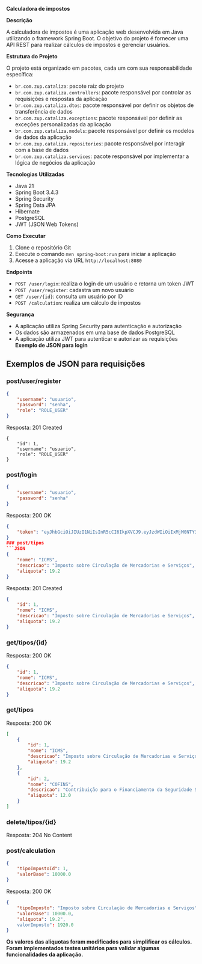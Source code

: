 **Calculadora de impostos**

**Descrição**

A calculadora de impostos é uma aplicação web desenvolvida em Java utilizando o framework Spring Boot. O objetivo do projeto é fornecer uma API REST para realizar cálculos de impostos e gerenciar usuários.

**Estrutura do Projeto**

O projeto está organizado em pacotes, cada um com sua responsabilidade específica:

* `br.com.zup.cataliza`: pacote raiz do projeto
* `br.com.zup.cataliza.controllers`: pacote responsável por controlar as requisições e respostas da aplicação
* `br.com.zup.cataliza.dtos`: pacote responsável por definir os objetos de transferência de dados
* `br.com.zup.cataliza.exceptions`: pacote responsável por definir as exceções personalizadas da aplicação
* `br.com.zup.cataliza.models`: pacote responsável por definir os modelos de dados da aplicação
* `br.com.zup.cataliza.repositories`: pacote responsável por interagir com a base de dados
* `br.com.zup.cataliza.services`: pacote responsável por implementar a lógica de negócios da aplicação

**Tecnologias Utilizadas**

* Java 21
* Spring Boot 3.4.3
* Spring Security
* Spring Data JPA
* Hibernate
* PostgreSQL
* JWT (JSON Web Tokens)

**Como Executar**

1. Clone o repositório Git
2. Execute o comando `mvn spring-boot:run` para iniciar a aplicação
3. Acesse a aplicação via URL `http://localhost:8080`

**Endpoints**

* `POST /user/login`: realiza o login de um usuário e retorna um token JWT
* `POST /user/register`: cadastra um novo usuário
* `GET /user/{id}`: consulta um usuário por ID
* `POST /calculation`: realiza um cálculo de impostos

**Segurança**

* A aplicação utiliza Spring Security para autenticação e autorização
* Os dados são armazenados em uma base de dados PostgreSQL
* A aplicação utiliza JWT para autenticar e autorizar as requisições
**Exemplo de JSON para login**
## Exemplos de JSON para requisições
### post/user/register
```JSON
{
	"username": "usuario",
	"password": "senha",
	"role": "ROLE_USER"
}
```
Resposta:
201 Created
```
{
	"id": 1,
	"username": "usuario",
	"role": "ROLE_USER"
}
```
### post/login
```JSON
{
	"username": "usuario",
	"password": "senha"
}
```
Resposta:
200 OK
```JSON
{
	"token": "eyJhbGciOiJIUzI1NiIsInR5cCI6IkpXVCJ9.eyJzdWIiOiIxMjM0NTY3ODkwIiwibmFtZSI6IkpvaGFuIjoiMjMwfQ.SflKxwRJSMeKKF2QT4fwpMeJf36POk6yJV_adQssw5c"
}
### post/tipos
```JSON
{
	"nome": "ICMS",
	"descricao": "Imposto sobre Circulação de Mercadorias e Serviços",
	"aliquota": 19.2
}
```
Resposta:
201 Created
```JSON
{
	"id": 1,
	"nome": "ICMS",
	"descricao": "Imposto sobre Circulação de Mercadorias e Serviços",
	"aliquota": 19.2
}
```
### get/tipos/{id}
Resposta:
200 OK
```JSON
{
	"id": 1,
	"nome": "ICMS",
	"descricao": "Imposto sobre Circulação de Mercadorias e Serviços",
	"aliquota": 19.2
}
```
### get/tipos
Resposta:
200 OK
```JSON
[
	{
		"id": 1,
		"nome": "ICMS",
		"descricao": "Imposto sobre Circulação de Mercadorias e Serviços",
		"aliquota": 19.2
	},
	{
		"id": 2,
		"nome": "COFINS",
		"descricao": "Contribuição para o Financiamento da Seguridade Social",
		"aliquota": 12.0
	}
]
```
### delete/tipos/{id}
Resposta:
204 No Content
### post/calculation
```JSON
{
	"tipoImpostoId": 1,
	"valorBase": 10000.0
}
```
Resposta:
200 OK
```JSON
{
	"tipoImposto": "Imposto sobre Circulação de Mercadorias e Serviços",
	"valorBase": 10000.0,
	"aliquota": 19.2",
	valorImposto": 1920.0
}
```
**Os valores das alíquotas foram modificados para simplificar os cálculos.**
**Foram implementados testes unitários para validar algumas funcionalidades da aplicação.** 